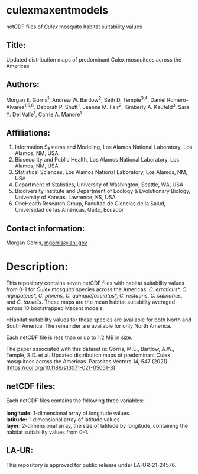 # culexmaxentmodels

netCDF files of *Culex* mosquito habitat suitability values

## Title:
Updated distribution maps of predominant Culex mosquitoes across the Americas

## Authors: 
Morgan E. Gorris<sup>1</sup>, Andrew W. Bartlow<sup>2</sup>, Seth D. Temple<sup>3,4</sup>, Daniel Romero-Alvarez<sup>1,5,6</sup>, Deborah P. Shutt<sup>1</sup>, Jeanne M. Fair<sup>2</sup>, Kimberly A. Kaufeld<sup>3</sup>, Sara Y. Del Valle<sup>1</sup>, Carrie A. Manore<sup>1</sup>

## Affiliations: 
1.	Information Systems and Modeling, Los Alamos National Laboratory, Los Alamos, NM, USA
2.	Biosecurity and Public Health, Los Alamos National Laboratory, Los Alamos, NM, USA
3.	Statistical Sciences, Los Alamos National Laboratory, Los Alamos, NM, USA 
4.	Department of Statistics, University of Washington, Seattle, WA, USA
5.	Biodiversity Institute and Department of Ecology & Evolutionary Biology, University of Kansas, Lawrence, KS, USA
6.	OneHealth Research Group, Facultad de Ciencias de la Salud, Universidad de las Américas, Quito, Ecuador

## Contact information:
Morgan Gorris, mgorris@lanl.gov

# Description: 
This repository contains seven netCDF files with habitat suitability values from 0-1 for *Culex* mosquito species across the Americas: *C. erraticus**, *C. nigripalpus**, *C. pipiens*, *C. quinquefasciatus**, *C. restuans*, *C. salinarius*, and *C. tarsalis*. These maps are the mean habitat suitability averaged across 10 bootstrapped Maxent models.

*Habitat suitability values for these species are available for both North and South America. The remainder are available for only North America. 

Each netCDF file is less than or up to 1.2 MB in size. 

The paper associated with this dataset is: 
Gorris, M.E., Bartlow, A.W., Temple, S.D. et al. Updated distribution maps of predominant Culex mosquitoes across the Americas. Parasites Vectors 14, 547 (2021). [https://doi.org/10.1186/s13071-021-05051-3]

## netCDF files:
Each netCDF files contains the following three variables:<br />
<br />
**longitude:** 1-dimensional array of longitude values  <br />
**latitude:** 1-dimensional array of latitude values<br />
**layer:** 2-dimensional array, the size of latitude by longitude, containing the habitat suitability values from 0-1. <br />

## LA-UR:
This repository is approved for public release under LA-UR-21-24576.

